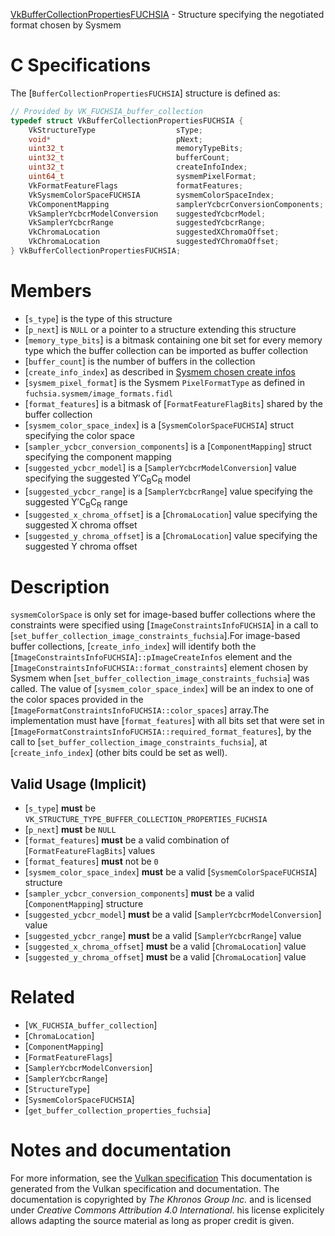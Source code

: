 [VkBufferCollectionPropertiesFUCHSIA](https://www.khronos.org/registry/vulkan/specs/1.3-extensions/man/html/VkBufferCollectionPropertiesFUCHSIA.html) - Structure specifying the negotiated format chosen by Sysmem

# C Specifications
The [`BufferCollectionPropertiesFUCHSIA`] structure is defined as:
```c
// Provided by VK_FUCHSIA_buffer_collection
typedef struct VkBufferCollectionPropertiesFUCHSIA {
    VkStructureType                  sType;
    void*                            pNext;
    uint32_t                         memoryTypeBits;
    uint32_t                         bufferCount;
    uint32_t                         createInfoIndex;
    uint64_t                         sysmemPixelFormat;
    VkFormatFeatureFlags             formatFeatures;
    VkSysmemColorSpaceFUCHSIA        sysmemColorSpaceIndex;
    VkComponentMapping               samplerYcbcrConversionComponents;
    VkSamplerYcbcrModelConversion    suggestedYcbcrModel;
    VkSamplerYcbcrRange              suggestedYcbcrRange;
    VkChromaLocation                 suggestedXChromaOffset;
    VkChromaLocation                 suggestedYChromaOffset;
} VkBufferCollectionPropertiesFUCHSIA;
```

# Members
- [`s_type`] is the type of this structure
- [`p_next`] is `NULL` or a pointer to a structure extending this structure
- [`memory_type_bits`] is a bitmask containing one bit set for every memory type which the buffer collection can be imported as buffer collection
- [`buffer_count`] is the number of buffers in the collection
- [`create_info_index`] as described in [Sysmem chosen create infos](https://www.khronos.org/registry/vulkan/specs/1.3-extensions/html/vkspec.html#sysmem-chosen-create-infos)
- [`sysmem_pixel_format`] is the Sysmem `PixelFormatType` as defined in `fuchsia.sysmem/image_formats.fidl`
- [`format_features`] is a bitmask of [`FormatFeatureFlagBits`] shared by the buffer collection
- [`sysmem_color_space_index`] is a [`SysmemColorSpaceFUCHSIA`] struct specifying the color space
- [`sampler_ycbcr_conversion_components`] is a [`ComponentMapping`] struct specifying the component mapping
- [`suggested_ycbcr_model`] is a [`SamplerYcbcrModelConversion`] value specifying the suggested Y′C<sub>B</sub>C<sub>R</sub> model
- [`suggested_ycbcr_range`] is a [`SamplerYcbcrRange`] value specifying the suggested Y′C<sub>B</sub>C<sub>R</sub> range
- [`suggested_x_chroma_offset`] is a [`ChromaLocation`] value specifying the suggested X chroma offset
- [`suggested_y_chroma_offset`] is a [`ChromaLocation`] value specifying the suggested Y chroma offset

# Description
`sysmemColorSpace` is only set for image-based buffer collections where
the constraints were specified using [`ImageConstraintsInfoFUCHSIA`] in
a call to [`set_buffer_collection_image_constraints_fuchsia`].For image-based buffer collections, [`create_info_index`] will identify both
the [`ImageConstraintsInfoFUCHSIA`]`::pImageCreateInfos` element and
the [`ImageConstraintsInfoFUCHSIA::format_constraints`] element
chosen by Sysmem when [`set_buffer_collection_image_constraints_fuchsia`] was
called.
The value of [`sysmem_color_space_index`] will be an index to one of the
color spaces provided in the
[`ImageFormatConstraintsInfoFUCHSIA::color_spaces`] array.The implementation must have [`format_features`] with all bits set that
were set in
[`ImageFormatConstraintsInfoFUCHSIA::required_format_features`], by
the call to [`set_buffer_collection_image_constraints_fuchsia`], at
[`create_info_index`] (other bits could be set as well).
## Valid Usage (Implicit)
-  [`s_type`] **must**  be `VK_STRUCTURE_TYPE_BUFFER_COLLECTION_PROPERTIES_FUCHSIA`
-  [`p_next`] **must**  be `NULL`
-  [`format_features`] **must**  be a valid combination of [`FormatFeatureFlagBits`] values
-  [`format_features`] **must**  not be `0`
-  [`sysmem_color_space_index`] **must**  be a valid [`SysmemColorSpaceFUCHSIA`] structure
-  [`sampler_ycbcr_conversion_components`] **must**  be a valid [`ComponentMapping`] structure
-  [`suggested_ycbcr_model`] **must**  be a valid [`SamplerYcbcrModelConversion`] value
-  [`suggested_ycbcr_range`] **must**  be a valid [`SamplerYcbcrRange`] value
-  [`suggested_x_chroma_offset`] **must**  be a valid [`ChromaLocation`] value
-  [`suggested_y_chroma_offset`] **must**  be a valid [`ChromaLocation`] value

# Related
- [`VK_FUCHSIA_buffer_collection`]
- [`ChromaLocation`]
- [`ComponentMapping`]
- [`FormatFeatureFlags`]
- [`SamplerYcbcrModelConversion`]
- [`SamplerYcbcrRange`]
- [`StructureType`]
- [`SysmemColorSpaceFUCHSIA`]
- [`get_buffer_collection_properties_fuchsia`]

# Notes and documentation
For more information, see the [Vulkan specification](https://www.khronos.org/registry/vulkan/specs/1.3-extensions/html/vkspec.html)
This documentation is generated from the Vulkan specification and documentation.
The documentation is copyrighted by *The Khronos Group Inc.* and is licensed under *Creative Commons Attribution 4.0 International*.
his license explicitely allows adapting the source material as long as proper credit is given.
        